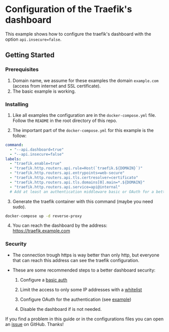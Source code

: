 # Configuration of the Traefik's dashboard

This example shows how to configure the traefik's dashboard with the option `api.insecure=false`.


## Getting Started

### Prerequisites

1. Domain name, we assume for these examples the domain `example.com` (access from internet and SSL certificate).
2. The basic example is working.


### Installing

1. Like all examples the configuration are in the `docker-compose.yml` file. Follow the `README` in the root directory of this repo.

2. The important part of the `docker-compose.yml` for this example is the follow:

```yml
command:
  - "--api.dashboard=true"
  - "--api.insecure=false"
labels:
  - "traefik.enable=true"
  - "traefik.http.routers.api.rule=Host(`traefik.${DOMAIN}`)"
  - "traefik.http.routers.api.entrypoints=web-secure"
  - "traefik.http.routers.api.tls.certresolver=certificato"
  - "traefik.http.routers.api.tls.domains[0].main=*.${DOMAIN}"
  - "traefik.http.routers.api.service=api@internal"
  # Add at least an authentication middleware basic or OAuth for a better security
```

3. Generate the traefik container with this command (maybe you need sudo).

```bash
docker-compose up -d reverse-proxy
```

4. You can reach the dashboard by the address: https://traefik.example.com

### Security

* The connection trough https is way better than only http, but everyone that can reach this address can see the traefik configuration.

* These are some recommended steps to a better dashboard security:

  1. Configure a [basic auth](https://docs.traefik.io/middlewares/basicauth/)

  2. Limit the access to only some IP addresses with a [whitelist](https://docs.traefik.io/middlewares/ipwhitelist/)

  3. Configure OAuth for the authentication (see [example](https://github.com/frigi83/traefik-examples/tree/master/example_oauth))

  4. Disable the dashboard if is not needed.



If you find a problem in this guide or in the configurations files you can open an [issue](https://github.com/frigi83/traefik-examples/issues) on GitHub. Thanks!

